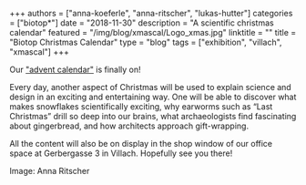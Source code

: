 +++
authors = ["anna-koeferle", "anna-ritscher", "lukas-hutter"]
categories = ["biotop*"]
date = "2018-11-30"
description = "A scientific christmas calendar"
featured = "/img/blog/xmascal/Logo_xmas.jpg"
linktitle = ""
title = "Biotop Christmas Calendar"
type = "blog"
tags = ["exhibition", "villach", "xmascal"]
+++

Our ["advent calendar"](http://biotop.co/xmascal/) is finally on!

Every day, another aspect of Christmas will be used to explain science and design in an exciting and entertaining way. One will be able to discover what makes snowflakes scientifically exciting, why earworms such as “Last Christmas” drill so deep into our brains, what archaeologists find fascinating about gingerbread, and how architects approach gift-wrapping.

All the content will also be on display in the shop window of our office space at Gerbergasse 3 in Villach. Hopefully see you there!

Image: Anna Ritscher
